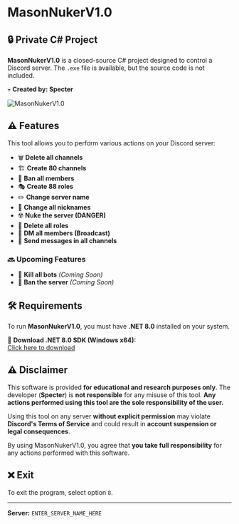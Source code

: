 # MasonNukerV1.0  

## 🔒 Private C# Project  

**MasonNukerV1.0** is a closed-source C# project designed to control a Discord server. The `.exe` file is available, but the source code is not included.  

💀 **Created by: Specter**  

![MasonNukerV1.0](https://i.ibb.co/rGRzg2dS/image.png)  

## ⚠️ Features  

This tool allows you to perform various actions on your Discord server:  

- 🗑️ **Delete all channels**  
- 🏗️ **Create 80 channels**  
- 🔨 **Ban all members**  
- 🎭 **Create 88 roles**  
- ✏️ **Change server name**  
- 🔄 **Change all nicknames**  
- ☢️ **Nuke the server (DANGER)**  
- 🚮 **Delete all roles**  
- 📩 **DM all members (Broadcast)**  
- 📢 **Send messages in all channels**  

### 🔜 Upcoming Features  

- 🤖 **Kill all bots** *(Coming Soon)*  
- 🚫 **Ban the server** *(Coming Soon)*  

## 🛠️ Requirements  

To run **MasonNukerV1.0**, you must have **.NET 8.0** installed on your system.  

🔗 **Download .NET 8.0 SDK (Windows x64):**  
[Click here to download](https://download.visualstudio.microsoft.com/download/pr/4b3b488c-9e69-4d60-bba2-79412b68d15d/b55f49a270c3413a6ea4b208f820515d/dotnet-sdk-8.0.405-win-x64.exe)  

## ⚠️ Disclaimer  

This software is provided **for educational and research purposes only**. The developer (**Specter**) is **not responsible** for any misuse of this tool. **Any actions performed using this tool are the sole responsibility of the user.**  

Using this tool on any server **without explicit permission** may violate **Discord's Terms of Service** and could result in **account suspension or legal consequences**.  

By using MasonNukerV1.0, you agree that **you take full responsibility** for any actions performed with this software.  

## ❌ Exit  

To exit the program, select option `8`.  

---
**Server:** `ENTER_SERVER_NAME_HERE`  
